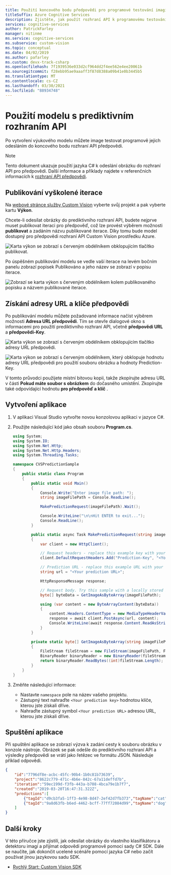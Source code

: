 ```yaml
---
title: Použití koncového bodu předpovědi pro programové testování imagí s klasifikátorem – Custom Vision
titleSuffix: Azure Cognitive Services
description: Zjistěte, jak použít rozhraní API k programovému testování obrázků pomocí klasifikátoru služby Custom Vision Service.
services: cognitive-services
author: PatrickFarley
manager: nitinme
ms.service: cognitive-services
ms.subservice: custom-vision
ms.topic: conceptual
ms.date: 04/02/2019
ms.author: pafarley
ms.custom: devx-track-csharp
ms.openlocfilehash: 7f1939536e033d2cf964dd2f4ee562e4ee20061b
ms.sourcegitcommit: f28ebb95ae9aaaff3f87d8388a09b41e0b3445b5
ms.translationtype: MT
ms.contentlocale: cs-CZ
ms.lasthandoff: 03/30/2021
ms.locfileid: "88934748"
---
```

# <a name="use-your-model-with-the-prediction-api"></a>Použití modelu s prediktivním rozhraním API

Po vytvoření výukového modelu můžete image testovat programově jejich odesláním do koncového bodu rozhraní API předpovědi.

> [!NOTE]
> Tento dokument ukazuje použití jazyka C# k odeslání obrázku do rozhraní API pro předpovědi. Další informace a příklady najdete v referenčních informacích k [rozhraní API předpovědi](https://southcentralus.dev.cognitive.microsoft.com/docs/services/Custom_Vision_Prediction_3.0/operations/5c82db60bf6a2b11a8247c15).

## <a name="publish-your-trained-iteration"></a>Publikování vyškolené iterace

Na [webové stránce služby Custom Vision](https://customvision.ai) vyberte svůj projekt a pak vyberte kartu __Výkon__.

Chcete-li odesílat obrázky do prediktivního rozhraní API, budete nejprve muset publikovat iteraci pro předpověď, což lze provést výběrem možnosti __publikovat__ a zadáním názvu publikované iterace. Díky tomu bude model dostupný pro předpovědi rozhraní API Custom Vision prostředku Azure.

![Karta výkon se zobrazí s červeným obdélníkem obklopujícím tlačítko publikovat.](./media/use-prediction-api/unpublished-iteration.png)

Po úspěšném publikování modelu se vedle vaší iterace na levém bočním panelu zobrazí popisek Publikováno a jeho název se zobrazí v popisu iterace.

![Zobrazí se karta výkon s červeným obdélníkem kolem publikovaného popisku a názvem publikované iterace.](./media/use-prediction-api/published-iteration.png)

## <a name="get-the-url-and-prediction-key"></a>Získání adresy URL a klíče předpovědi

Po publikování modelu můžete požadované informace načíst výběrem možnosti __Adresa URL předpovědi__. Tím se otevře dialogové okno s informacemi pro použití prediktivního rozhraní API, včetně __předpovědi URL__ a __předpovědi-Key__.

![Karta výkon se zobrazí s červeným obdélníkem obklopujícím tlačítko adresy URL předpovědi.](./media/use-prediction-api/published-iteration-prediction-url.png)

![Karta výkon se zobrazí s červeným obdélníkem, který obklopuje hodnotu adresy URL předpovědi pro použití souboru obrázku a hodnoty Prediction-Key.](./media/use-prediction-api/prediction-api-info.png)


V tomto průvodci použijete místní bitovou kopii, takže zkopírujte adresu URL v části **Pokud máte soubor s obrázkem** do dočasného umístění. Zkopírujte také odpovídající hodnotu __pro předpověď a klíč__ .

## <a name="create-the-application"></a>Vytvoření aplikace

1. V aplikaci Visual Studio vytvořte novou konzolovou aplikaci v jazyce C#.

1. Použijte následující kód jako obsah souboru __Program.cs__.

    ```csharp
    using System;
    using System.IO;
    using System.Net.Http;
    using System.Net.Http.Headers;
    using System.Threading.Tasks;

    namespace CVSPredictionSample
    {
        public static class Program
        {
            public static void Main()
            {
                Console.Write("Enter image file path: ");
                string imageFilePath = Console.ReadLine();

                MakePredictionRequest(imageFilePath).Wait();

                Console.WriteLine("\n\nHit ENTER to exit...");
                Console.ReadLine();
            }

            public static async Task MakePredictionRequest(string imageFilePath)
            {
                var client = new HttpClient();

                // Request headers - replace this example key with your valid Prediction-Key.
                client.DefaultRequestHeaders.Add("Prediction-Key", "<Your prediction key>");

                // Prediction URL - replace this example URL with your valid Prediction URL.
                string url = "<Your prediction URL>";

                HttpResponseMessage response;

                // Request body. Try this sample with a locally stored image.
                byte[] byteData = GetImageAsByteArray(imageFilePath);

                using (var content = new ByteArrayContent(byteData))
                {
                    content.Headers.ContentType = new MediaTypeHeaderValue("application/octet-stream");
                    response = await client.PostAsync(url, content);
                    Console.WriteLine(await response.Content.ReadAsStringAsync());
                }
            }

            private static byte[] GetImageAsByteArray(string imageFilePath)
            {
                FileStream fileStream = new FileStream(imageFilePath, FileMode.Open, FileAccess.Read);
                BinaryReader binaryReader = new BinaryReader(fileStream);
                return binaryReader.ReadBytes((int)fileStream.Length);
            }
        }
    }
    ```

1. Změňte následující informace:
   * Nastavte `namespace` pole na název vašeho projektu.
   * Zástupný text nahraďte `<Your prediction key>` hodnotou klíče, kterou jste získali dříve.
   * Nahraďte zástupný symbol `<Your prediction URL>` adresou URL, kterou jste získali dříve.

## <a name="run-the-application"></a>Spuštění aplikace

Při spuštění aplikace se zobrazí výzva k zadání cesty k souboru obrázku v konzole nástroje. Obrázek se pak odešle do prediktivního rozhraní API a výsledky předpovědi se vrátí jako řetězec ve formátu JSON. Následuje příklad odpovědi.

```json
{
    "id":"7796df8e-acbc-45fc-90b4-1b0c81b73639",
    "project":"8622c779-471c-4b6e-842c-67a11deffd7b",
    "iteration":"59ec199d-f3fb-443a-b708-4bca79e1b7f7",
    "created":"2019-03-20T16:47:31.322Z",
    "predictions":[
        {"tagId":"d9cb3fa5-1ff3-4e98-8d47-2ef42d7fb373","tagName":"cat", "probability":1.0},
        {"tagId":"9a8d63fb-b6ed-4462-bcff-77ff72084d99","tagName":"dog", "probability":0.1087869}
    ]
}
```

## <a name="next-steps"></a>Další kroky

V této příručce jste zjistili, jak odesílat obrázky do vlastního klasifikátoru a detektoru imagí a přijímat odpovědi programově pomocí sady C# SDK. Dále se naučíte, jak dokončit ucelené scénáře pomocí jazyka C# nebo začít používat jinou jazykovou sadu SDK.

* [Rychlý Start: Custom Vision SDK](quickstarts/image-classification.md)
